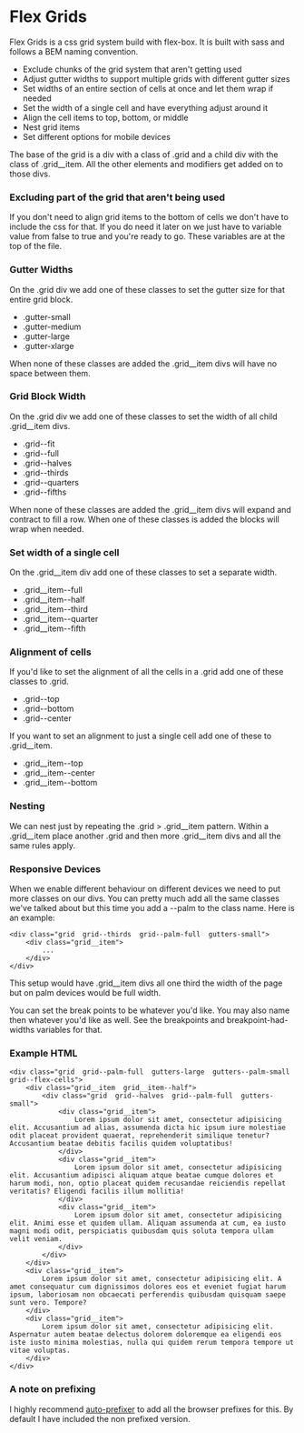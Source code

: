 # Flex Grids

Flex Grids is a css grid system build with flex-box. It is built with sass and follows a BEM naming convention.

- Exclude chunks of the grid system that aren't getting used
- Adjust gutter widths to support multiple grids with different gutter sizes
- Set widths of an entire section of cells at once and let them wrap if needed
- Set the width of a single cell and have everything adjust around it
- Align the cell items to top, bottom, or middle
- Nest grid items
- Set different options for mobile devices

The base of the grid is a div with a class of .grid and a child div with the class of .grid__item. All the other elements and modifiers get added on to those divs.

### Excluding part of the grid that aren't being used

If you don't need to align grid items to the bottom of cells we don't have to include the css for that. If you do need it later on we just have to variable value from false to true and you're ready to go. These variables are at the top of the file.

### Gutter Widths

On the .grid div we add one of these classes to set the gutter size for that entire grid block.

- .gutter-small
- .gutter-medium
- .gutter-large
- .gutter-xlarge

When none of these classes are added the .grid__item divs will have no space between them.

### Grid Block Width

On the .grid div we add one of these classes to set the width of all child .grid__item divs.

- .grid--fit
- .grid--full
- .grid--halves
- .grid--thirds
- .grid--quarters
- .grid--fifths

When none of these classes are added the .grid__item divs will expand and contract to fill a row. When one of these classes is added the blocks will wrap when needed.

### Set width of a single cell

On the .grid__item div add one of these classes to set a separate width.

- .grid__item--full
- .grid__item--half
- .grid__item--third
- .grid__item--quarter
- .grid__item--fifth

### Alignment of cells

If you'd like to set the alignment of all the cells in a .grid add one of these classes to .grid.

- .grid--top
- .grid--bottom
- .grid--center

If you want to set an alignment to just a single cell add one of these to .grid__item.

- .grid__item--top
- .grid__item--center
- .grid__item--bottom

### Nesting

We can nest just by repeating the .grid > .grid__item pattern. Within a .grid__item place another .grid and then more .grid__item divs and all the same rules apply.

### Responsive Devices

When we enable different behaviour on different devices we need to put more classes on our divs. You can pretty much add all the same classes we've talked about but this time you add a --palm to the class name. Here is an example:

    <div class="grid  grid--thirds  grid--palm-full  gutters-small">
        <div class="grid__item">
            ...
        </div>
    </div>


This setup would have .grid__item divs all one third the width of the page but on palm devices would be full width.

You can set the break points to be whatever you'd like. You may also name then whatever you'd like as well. See the breakpoints and breakpoint-had-widths variables for that.

### Example HTML

    <div class="grid  grid--palm-full  gutters-large  gutters--palm-small  grid--flex-cells">
        <div class="grid__item  grid__item--half">
            <div class="grid  grid--halves  grid--palm-full  gutters-small">
                <div class="grid__item">
                    Lorem ipsum dolor sit amet, consectetur adipisicing elit. Accusantium ad alias, assumenda dicta hic ipsum iure molestiae odit placeat provident quaerat, reprehenderit similique tenetur? Accusantium beatae debitis facilis quidem voluptatibus!
                </div>
                <div class="grid__item">
                    Lorem ipsum dolor sit amet, consectetur adipisicing elit. Accusantium adipisci aliquam atque beatae cumque dolores et harum modi, non, optio placeat quidem recusandae reiciendis repellat veritatis? Eligendi facilis illum mollitia!
                </div>
                <div class="grid__item">
                    Lorem ipsum dolor sit amet, consectetur adipisicing elit. Animi esse et quidem ullam. Aliquam assumenda at cum, ea iusto magni modi odit, perspiciatis quibusdam quis soluta tempora ullam velit veniam.
                </div>
            </div>
        </div>
        <div class="grid__item">
            Lorem ipsum dolor sit amet, consectetur adipisicing elit. A amet consequatur cum dignissimos dolores eos et eveniet fugiat harum ipsum, laboriosam non obcaecati perferendis quibusdam quisquam saepe sunt vero. Tempore?
        </div>
        <div class="grid__item">
            Lorem ipsum dolor sit amet, consectetur adipisicing elit. Aspernatur autem beatae delectus dolorem doloremque ea eligendi eos iste iusto minima molestias, nulla qui quidem rerum tempora tempore ut vitae voluptas.
        </div>
    </div>

### A note on prefixing

I highly recommend <a target="_blank" href="https://github.com/ai/autoprefixer">auto-prefixer</a> to add all the browser prefixes for this. By default I have included the non prefixed version.
